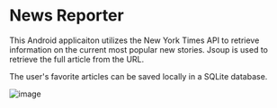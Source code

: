 # News Reporter

This Android applicaiton utilizes the New York Times API to retrieve information on the current most popular new stories. Jsoup is used to retrieve the full article from the URL.

The user's favorite articles can be saved locally in a SQLite database. 

![image](https://cloud.githubusercontent.com/assets/13584530/20254971/e7668084-aa06-11e6-91c8-3b4b6fcad25a.PNG)

